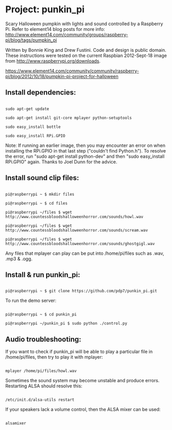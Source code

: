 Project: punkin_pi
====================
Scary Halloween pumpkin with lights and sound controlled by a Raspberry Pi.  Refer to element14 blog posts for more info: http://www.element14.com/community/groups/raspberry-pi/blog/tags/pumpkin_pi

Written by Bonnie King and Drew Fustini.  Code and design is public domain.  These instructions were tested on the current Raspbian 2012-Sept-18 image from http://www.raspberrypi.org/downloads.

https://www.element14.com/community/community/raspberry-pi/blog/2012/10/18/pumpkin-pi-project-for-halloween

Install dependencies:
---------------------
<code>
sudo apt-get update
</code>

<code>
sudo apt-get install git-core mplayer python-setuptools
</code>

<code>
sudo easy_install bottle
</code>

<code>
sudo easy_install RPi.GPIO
</code>

Note: If running an earlier image, then you may encounter an error on when installing the RPi.GPIO in that last step ("couldn't find Python.h").  To resolve the error, run "sudo apt-get install python-dev" and then "sudo easy_install RPi.GPIO" again.  Thanks to Joel Dunn for the advice.

Install sound clip files:
-------------------------

<code>
pi@raspberrypi ~ $ mkdir files
</code>

<code>
pi@raspberrypi ~ $ cd files
</code>

<code>
pi@raspberrypi ~/files $ wget http://www.countessbloodshalloweenhorror.com/sounds/howl.wav
</code>

<code>
pi@raspberrypi ~/files $ wget http://www.countessbloodshalloweenhorror.com/sounds/scream.wav
</code>

<code>
pi@raspberrypi ~/files $ wget http://www.countessbloodshalloweenhorror.com/sounds/ghostgigl.wav
</code>

Any files that mplayer can play can be put into /home/pi/files such as .wav, .mp3 & .ogg.

Install & run punkin_pi:
------------------------
<code>
pi@raspberrypi ~ $ git clone https://github.com/pdp7/punkin_pi.git
</code>

To run the demo server:

<code>
pi@raspberrypi ~ $ cd punkin_pi
</code>

<code>
pi@raspberrypi ~/punkin_pi $ sudo python ./control.py
</code>

Audio troubleshooting:
----------------------
If you want to check if punkin_pi will be able to play a particular file in /home/pi/files, then try to play it with mplayer:

<code>
mplayer /home/pi/files/howl.wav
</code>

Sometimes the sound system may become unstable and produce errors.  Restarting ALSA should resolve this:

<code>
/etc/init.d/alsa-utils restart
</code>

If your speakers lack a volume control, then the ALSA mixer can be used:

<code>
alsamixer
</code>
